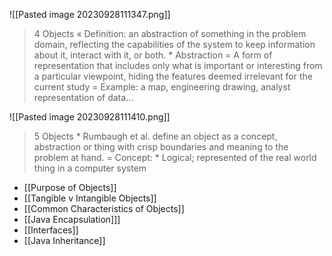 ![[Pasted image 20230928111347.png]]
> 4 Objects « Definition: an abstraction of something in the problem domain, reflecting the capabilities of the system to keep information about it, interact with it, or both. * Abstraction = A form of representation that includes only what is important or interesting from a particular viewpoint, hiding the features deemed irrelevant for the current study = Example: a map, engineering drawing, analyst representation of data...

![[Pasted image 20230928111410.png]]
> 5 Objects * Rumbaugh et al. define an object as a concept, abstraction or thing with crisp boundaries and meaning to the problem at hand. = Concept: * Logical; represented of the real world thing in a computer system

* [[Purpose of Objects]]
* [[Tangible v Intangible Objects]]
* [[Common Characteristics of Objects]]
* [[Java Encapsulation]]]
* [[Interfaces]]
* [[Java Inheritance]]
